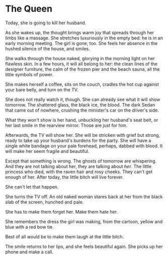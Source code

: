 # The Queen

Today, she is going to kill her husband. 

As she wakes up, the thought brings warm joy that spreads through her limbs like a massage. She stretches luxuriously in the empty bed: he is in an early morning meeting. The girl is gone, too. She feels her absence in the hushed silence of the house, and smiles.

She walks through the house naked, glorying in the morning light on her flawless skin. In a few hours, it will all belong to her: the clean lines of the designer furniture, the calm of the frozen pier and the beach sauna, all the little symbols of power.  

She makes herself a coffee, sits on the couch, cradles the hot cup against your bare belly, and turn on the TV. 

She does not really watch it, though. She can already see what it will show tomorrow. The shattered glass, the black ice, the blood. The dark Sedan that came out of nowhere, crushing the minister's car on the driver's side. 

What they won't show is her hand, unbuckling her husband's seat belt, or her last smile in the rearview mirror. Those are just for him. 

Afterwards, the TV will show her. She will be stricken with grief but strong, ready to take up your husband's burdens for the party. She will have a single white bandage on your pale forehead, perhaps, dabbed with blood. It will make her seem fragile and beautiful. 

Except that something is wrong. The ghosts of tomorrow are whispering. And they are not talking about her, they are talking about *her*. The little princess who died, with the raven hair and rosy cheeks. They can't get enough of her. After today, the little bitch will live forever. 

She can't let that happen. 

She turns the TV off. An old naked woman stares back at her from the black slab of the screen, hunched and pale. 

She has to make them forget her. Make them hate her. 

She remembers the dress the girl was making, from the cartoon, yellow and blue with a red bow tie. 

Best of all would be to make them laugh at the little bitch. 

The smile returns to her lips, and she feels beautiful again. She picks up her phone and make a call. 